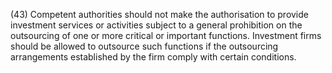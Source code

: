 (43) Competent authorities should not make the authorisation to provide investment services or activities subject to a general prohibition on the outsourcing of one or more critical or important functions. Investment firms should be allowed to outsource such functions if the outsourcing arrangements established by the firm comply with certain conditions.